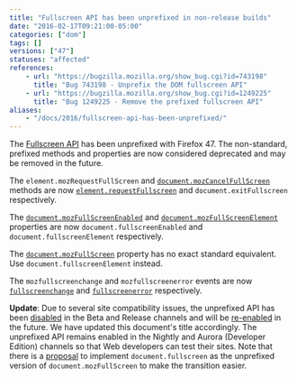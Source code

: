 ```yaml
---
title: "Fullscreen API has been unprefixed in non-release builds"
date: "2016-02-17T09:21:00-05:00"
categories: ["dom"]
tags: []
versions: ["47"]
statuses: "affected"
references:
    - url: "https://bugzilla.mozilla.org/show_bug.cgi?id=743198"
      title: "Bug 743198 - Unprefix the DOM fullscreen API"
    - url: "https://bugzilla.mozilla.org/show_bug.cgi?id=1249225"
      title: "Bug 1249225 - Remove the prefixed fullscreen API"
aliases:
    - "/docs/2016/fullscreen-api-has-been-unprefixed/"
---
```

The [Fullscreen API](https://developer.mozilla.org/en-US/docs/Web/API/Fullscreen_API) has been unprefixed with Firefox 47. The non-standard, prefixed methods and properties are now considered deprecated and may be removed in the future.

The `element.mozRequestFullScreen` and [`document.mozCancelFullScreen`](https://developer.mozilla.org/en-US/docs/Web/API/Document/mozCancelFullScreen) methods are now [`element.requestFullscreen`](https://developer.mozilla.org/en-US/docs/Web/API/Element/requestFullScreen) and `document.exitFullscreen` respectively.

The [`document.mozFullScreenEnabled`](https://developer.mozilla.org/en-US/docs/Web/API/Document/mozFullScreenEnabled) and [`document.mozFullScreenElement`](https://developer.mozilla.org/en-US/docs/Web/API/Document/mozFullScreenElement) properties are now `document.fullscreenEnabled` and `document.fullscreenElement` respectively.

The [`document.mozFullScreen`](https://developer.mozilla.org/en-US/docs/Web/API/Document/mozFullScreen) property has no exact standard equivalent. Use `document.fullscreenElement` instead.

The `mozfullscreenchange` and `mozfullscreenerror` events are now [`fullscreenchange`](https://developer.mozilla.org/en-US/docs/Web/Events/fullscreenchange) and [`fullscreenerror`](https://developer.mozilla.org/en-US/docs/Web/Events/fullscreenerror) respectively.

**Update**: Due to several site compatibility issues, the unprefixed API has been [disabled](https://bugzilla.mozilla.org/show_bug.cgi?id=1268749) in the Beta and Release channels and will be [re-enabled](https://bugzilla.mozilla.org/show_bug.cgi?id=1269276) in the future. We have updated this document's title accordingly. The unprefixed API remains enabled in the Nightly and Aurora (Developer Edition) channels so that Web developers can test their sites. Note that there is a [proposal](https://bugzilla.mozilla.org/show_bug.cgi?id=1269157) to implement `document.fullscreen` as the unprefixed version of `document.mozFullScreen` to make the transition easier.

